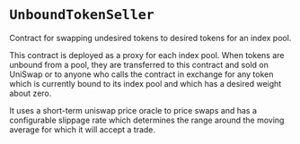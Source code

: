 # `UnboundTokenSeller`

Contract for swapping undesired tokens to desired tokens for an index pool.

This contract is deployed as a proxy for each index pool. When tokens are unbound from a pool, they are transferred to this contract and sold on UniSwap or to anyone who calls the contract in exchange for any token which is currently bound to its index pool and which has a desired weight about zero.

It uses a short-term uniswap price oracle to price swaps and has a configurable slippage rate which determines the range around the moving average for which it will accept a trade.